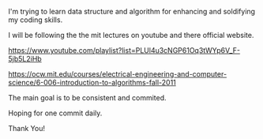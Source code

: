 I'm trying to learn data structure and algorithm for enhancing and soldifying my coding skills.

I will be following the the mit lectures on youtube and there official website.

https://www.youtube.com/playlist?list=PLUl4u3cNGP61Oq3tWYp6V_F-5jb5L2iHb

https://ocw.mit.edu/courses/electrical-engineering-and-computer-science/6-006-introduction-to-algorithms-fall-2011

The main goal is to be consistent and commited.

Hoping for one commit daily.

Thank You!